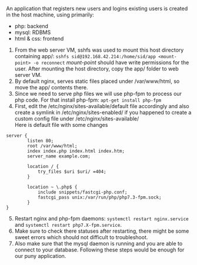 An application that registers new users and logins existing users is created in the host machine, using primarily:
- php: backend
- mysql: RDBMS
- html & css: frontend

1. From the web server VM, sshfs was used to mount this host directory containing app/: `sshfs sid@192.168.42.214:/home/sid/app <mount-point> -o reconnect`
*mount-point* should have write permissions for the user. After mounting the host directory, copy the app/ folder to web server VM. 
2. By default nginx, serves static files placed under /var/www/html, so move the app/ contents there.
3. Since we need to serve php files we will use php-fpm to process our php code. For that install php-fpm: `apt-get install php-fpm`
4. First, edit the /etc/nginx/sites-available/default file accordingly and also create a symlink in /etc/nginx/sites-enabled/ if you happened to create a custom config file under /etc/nginx/sites-available/
<br>Here is default file with some changes<br>
```
server {
        listen 80;
        root /var/www/html;
        index index.php index.html index.htm;
        server_name example.com;
 
        location / {
            try_files $uri $uri/ =404;
        }
 
        location ~ \.php$ {
            include snippets/fastcgi-php.conf;
            fastcgi_pass unix:/var/run/php/php7.3-fpm.sock;
        }
}
```
5. Restart nginx and php-fpm daemons: `systemctl restart nginx.service` and `systemctl restart php7.X-fpm.service`.
6. Make sure to check there statuses after restarting, there might be some sweet errors which should not difficult to troubleshoot.
7. Also make sure that the mysql daemon is running and you are able to connect to your database.
Following these steps would be enough for our puny application.

